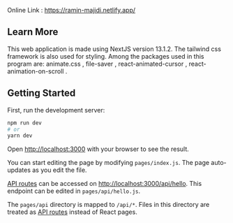 Online Link : https://ramin-majidi.netlify.app/

## Learn More

This web application is made using NextJS version 13.1.2.
The tailwind css framework is also used for styling.
Among the packages used in this program are:
animate.css , file-saver , react-animated-cursor , react-animation-on-scroll .


## Getting Started

First, run the development server:

```bash
npm run dev
# or
yarn dev
```

Open [http://localhost:3000](http://localhost:3000) with your browser to see the result.

You can start editing the page by modifying `pages/index.js`. The page auto-updates as you edit the file.

[API routes](https://nextjs.org/docs/api-routes/introduction) can be accessed on [http://localhost:3000/api/hello](http://localhost:3000/api/hello). This endpoint can be edited in `pages/api/hello.js`.

The `pages/api` directory is mapped to `/api/*`. Files in this directory are treated as [API routes](https://nextjs.org/docs/api-routes/introduction) instead of React pages.
